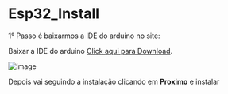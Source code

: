 # Esp32_Install

1° Passo é baixarmos a IDE do arduino no site:

Baixar a IDE do arduino [Click aqui para Download](https://www.arduino.cc/en/software).

![image](https://github.com/user-attachments/assets/0e2cdf2f-852b-472e-8e5b-20c97f26a453)

Depois vai seguindo a instalação clicando em **Proximo** e instalar

